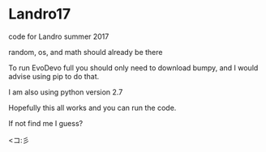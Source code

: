 # Landro17
code for Landro summer 2017

random, os, and math should already be there

To run EvoDevo full you should only need to download bumpy, and I would advise using pip to do that. 

I am also using python version 2.7

Hopefully this all works and you can run the code.

If not find me I guess?



<コ:彡